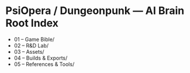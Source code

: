 # PsiOpera / Dungeonpunk — AI Brain Root Index

- 01 – Game Bible/
- 02 – R&D Lab/
- 03 – Assets/
- 04 – Builds & Exports/
- 05 – References & Tools/
